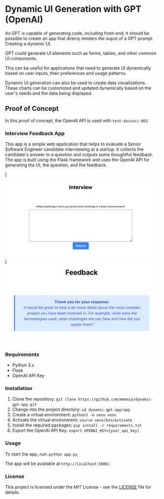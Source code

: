 # Dynamic UI Generation with GPT (OpenAI)

As GPT is capable of generating code, including front-end, it should be possible to create an app that direcly renders the ouput of a GPT prompt. Creating a dynamic UI.

GPT could generate UI elements such as forms, tables, and other common UI components.

This can be useful for applications that need to generate UI dynamically based on user inputs, their preferences and usage patterns.

Dynamic UI generation can also be used to create data visualizations. These charts can be customized and updated dynamically based on the user's needs and the data being displayed.

## Proof of Concept

In this proof of concept, the OpenAI API is used with `text-davinci-003`.

### Interview Feedback App

This app is a simple web application that helps to evaluate a Senior Software Engineer candidate interviewing at a startup. It collects the candidate's answer to a question and outputs some thoughtful feedback. The app is built using the Flask framework and uses the OpenAI API for generating the UI, the question, and the feedback.

[![Question](/images/dynamic-gpt-ui-question.png?raw=true)
[![Feedback](/images/dynamic-gpt-ui-feedback.png?raw=true)

### Requirements

- Python 3.x
- Flask
- OpenAI API Key

### Installation

1. Clone the repository: `git clone https://github.com/mmmaia/dynamic-gpt-app.git`
2. Change into the project directory: `cd dynamic-gpt-app/app`
3. Create a virtual environment: `python3 -m venv venv`
4. Activate the virtual environment: `source venv/bin/activate`
5. Install the required packages: `pip install -r requirements.txt`
6. Export the OpenAI API Key: `export OPENAI_KEY=[your_api_key]`

### Usage

To start the app, run: `python app.py`

The app will be available at `http://localhost:5000/`.

### License

This project is licensed under the MIT License - see the [LICENSE](LICENSE) file for details.

